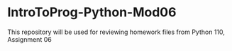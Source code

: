 # IntroToProg-Python-Mod06
This repository will be used for reviewing homework files from Python 110, Assignment 06
